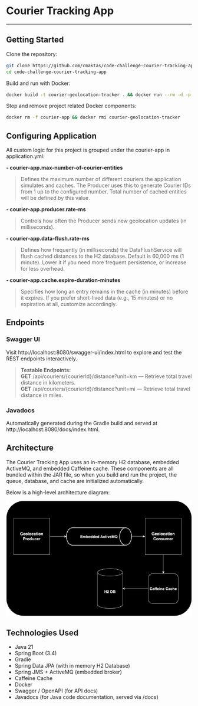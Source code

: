 # Courier Tracking App

---
## Getting Started
Clone the repository:
```bash
git clone https://github.com/cmaktas/code-challenge-courier-tracking-app.git
cd code-challenge-courier-tracking-app
```
Build and run with Docker:
```bash
docker build -t courier-geolocation-tracker . && docker run --rm -d -p 8080:8080 --name courier-app courier-geolocation-tracker
```
Stop and remove project related Docker components:
```bash
docker rm -f courier-app && docker rmi courier-geolocation-tracker
```

## Configuring Application
All custom logic for this project is grouped under the courier-app in application.yml:

**- courier-app.max-number-of-courier-entities**
>Defines the maximum number of different couriers the application simulates and caches.
The Producer uses this to generate Courier IDs from 1 up to the configured number. 
Total number of cached entities will be defined by this value.

**- courier-app.producer.rate-ms**
>Controls how often the Producer sends new geolocation updates (in milliseconds).

**- courier-app.data-flush.rate-ms**
>Defines how frequently (in milliseconds) the DataFlushService will flush cached distances to the H2 database.
Default is 60,000 ms (1 minute). Lower it if you need more frequent persistence, or increase for less overhead.

**- courier-app.cache.expire-duration-minutes**
>Specifies how long an entry remains in the cache (in minutes) before it expires.
If you prefer short-lived data (e.g., 15 minutes) or no expiration at all, customize accordingly.

## Endpoints
### Swagger UI
Visit http://localhost:8080/swagger-ui/index.html to explore and test the REST endpoints interactively.  

>**Testable Endpoints:**  
**GET** /api/couriers/{courierId}/distance?unit=km — Retrieve total travel distance in kilometers.  
**GET** /api/couriers/{courierId}/distance?unit=mi — Retrieve total travel distance in miles.

### Javadocs 
Automatically generated during the Gradle build and served at http://localhost:8080/docs/index.html.

## Architecture
The Courier Tracking App uses an in-memory H2 database, embedded ActiveMQ, and embedded Caffeine cache. These components are all bundled within the JAR file, so when you build and run the project, the queue, database, and cache are initialized automatically.

Below is a high-level architecture diagram:

![Courier System Architecture](src/main/resources/static/diagram/courier_app_arch.png)


## Technologies Used
- Java 21
- Spring Boot (3.4)
- Gradle
- Spring Data JPA (with in memory H2 Database)
- Spring JMS + ActiveMQ (embedded broker)
- Caffeine Cache
- Docker
- Swagger / OpenAPI (for API docs)
- Javadocs (for Java code documentation, served via /docs)


